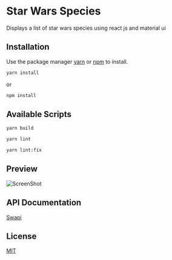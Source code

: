 # Star Wars Species

Displays a list of star wars species using react js and material ui

## Installation

Use the package manager [yarn](https://yarnpkg.com/getting-started/install) or [npm](https://docs.npmjs.com/downloading-and-installing-node-js-and-npm) to install.

```bash
yarn install
```
or
```bash
npm install
```


## Available Scripts

```bash
yarn build
```
```bash
yarn lint
```
```bash
yarn lint:fix
```


## Preview
![ScreenShot](screenshot.png)



## API Documentation

[Swapi](https://swapi.dev/)



## License
[MIT](https://choosealicense.com/licenses/mit/)
